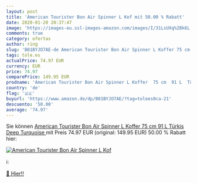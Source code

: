 ```yaml
---
layout: post
title: 'American Tourister Bon Air Spinner L Kof mit 50.00 % Rabatt'
date: 2020-01-20 20:37:47
image: 'https://images-eu.ssl-images-amazon.com/images/I/31LsUXq%2Bk6L._SL200_.jpg'
comments: true
category: ofertas
author: ring
slug: 'B01BYJO7AE-de American Tourister Bon Air Spinner L Koffer 75 cm 91 L...'
tags: tole.es
actualPrice: 74.97 EUR
currency: EUR
price: 74.97
comparePrice: 149.95 EUR
prodname: 'American Tourister Bon Air Spinner L Koffer  75 cm  91 L  Türkis  Deep Turquoise '
country: 'de'
flag: '🇩🇪'
buyurl: 'https://www.amazon.de/dp/B01BYJO7AE/?tag=tolees0ca-21'
descuento: '50.00'
average: '74.97'
---
```


Sie können [American Tourister Bon Air Spinner L Koffer  75 cm  91 L  Türkis  Deep Turquoise ](https://www.amazon.de/dp/B01BYJO7AE/?tag=tolees0ca-21) mit Preis 74.97 EUR (original: 149.95 EUR) 50.00 % Rabatt hier:

[![American Tourister Bon Air Spinner L Kof](https://images-eu.ssl-images-amazon.com/images/I/31LsUXq%2Bk6L._SL200_.jpg)](https://www.amazon.de/dp/B01BYJO7AE/?tag=tolees0ca-21)

ℹ️:


[🛒 Hier!!](https://www.amazon.de/dp/B01BYJO7AE/?tag=tolees0ca-21)
